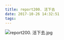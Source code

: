 ```yaml
---
title: report200. 活下去
date: 2017-10-26 14:32:51
tags:
---
```

![report200. 活下去.jpg](https://i.loli.net/2017/10/27/59f2d2de5b6e3.jpg)
